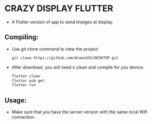 # CRAZY DISPLAY FLUTTER
 
- A Flutter version of app to send imatges at display.

## Compiling:

- Use git clone command to view the project:
  ```bash
  git clone https://github.com/Aleex555/DESKTOP.git
- After download, you will need o clean and compile for you device:
  ```bash
  flutter clean
  flutter pub get
  flutter run
## Usage:

- Make sure that you have the server version with the same local Wifi connection.
